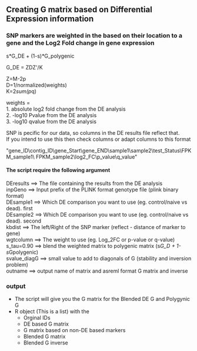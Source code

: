 ## Creating G matrix based on Differential Expression information  
### SNP markers are weighted in the based on their location to a gene and the Log2 Fold change in gene expression    

s*G_DE + (1-s)*G_polygenic  

G_DE = ZDZ'/K  

Z=M-2p  
D=1/normalized(weights)  
K=2*sum(p*q)  

weights =  
    1. absolute log2 fold change from the DE analysis  
    2. -log10 Pvalue from the DE analysis  
    3. -log10 qvalue from the DE analysis  
    

SNP is pecific for our data, so columns in the DE results file reflect that.  
If you intend to use this then check columns or adapt columns to this format  

"gene_ID\\contig_ID\\gene_Start\\gene_END\\sample1\\sample2\\test_Status\\FPKM_sample1\\	FPKM_sample2\\log2_FC\\p_value\\q_value"



#### The script require the following argument  
DEresults         ==> The file containing the results from the DE analysis  
inpGeno           ==> Input prefix of the PLINK format genotype file (plink binary format)  
DEsample1         ==> Which DE comparison you want to use (eg. control/naive vs dead). first  
DEsample2         ==> Which DE comparison you want to use (eg. control/naive vs dead). second  
kbdist            ==> The left/Right of the SNP marker (reflect - distance of marker to gene)  
wgtcolumn         ==> The weight to use (eg. Log_2FC or p-value or q-value)  
s_tau=0.90        ==> blend the weighted matrix to polygenic matrix (s*G_D + 1-s*Gpolygenic)  
svalue_diagG      ==> small value to add to diagonals of G (stability and inversion problem)  
outname           ==> output name of matrix and asreml format G matrix and inverse  


### output 

- The script will give you the G matrix for the Blended DE G and Polygynic G  
- R object (This is a list) with the 
    - Orginal IDs
    - DE based G matrix
    - G matrix based on non-DE based markers
    - Blended G matrix 
    - Blended G inverse
    
    



